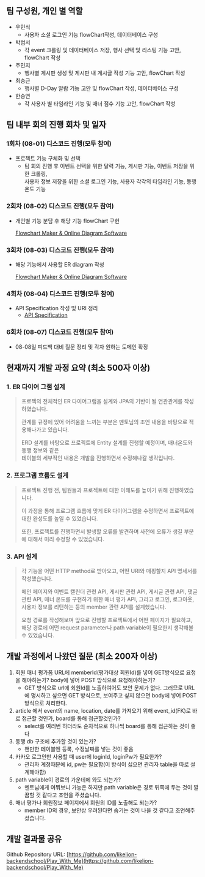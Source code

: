 ## 팀 구성원, 개인 별 역할

- 우민식
    - 사용자 소셜 로그인 기능 flowChart작성, 데이터베이스 구성
- 박범서
    - 각 event 크롤링 및 데이터베이스 저장, 행사 선택 및 리스팅 기능 고안, flowChart 작성
- 주민지
    - 행사별 게시판 생성 및 게시판 내 게시글 작성 기능 고안, flowChart 작성
- 최승근
    - 행사별 D-Day 알람 기능 고안 및 flowChart 작성, 데이터베이스 구성
- 한승연
    - 각 사용자 별 타임라인 기능 및 매너 점수 기능 고안, flowChart 작성

## 팀 내부 회의 진행 회차 및 일자

### 1회차 (08-01) 디스코드 진행(모두 참여)</h3>

- 프로젝트 기능 구체화 및 선택
    - 팀 회의 진행 후 이벤트 선택을 위한 달력 기능, 게시판 기능, 이벤트 저장을 위한 크롤링,<br>
    사용자 정보 저장을 위한 소셜 로그인 기능, 사용자 각각의 타임라인 기능, 동행온도 기능

### 2회차 (08-02) 디스코드 진행(모두 참여)

- 개인별 기능 분담 후 해당 기능 flowChart 구현
    
    [Flowchart Maker & Online Diagram Software](https://app.diagrams.net/#G1QfLBCYrKT1-w0ny97cxApPXC9Nc0T1R2)
    

### 3회차 (08-03) 디스코드 진행(모두 참여)

- 해당 기능에서 사용할 ER diagram 작성
    
    [Flowchart Maker & Online Diagram Software](https://app.diagrams.net/#G1QfLBCYrKT1-w0ny97cxApPXC9Nc0T1R2)
    

### 4회차 (08-04) 디스코드 진행(모두 참여)

- API Specification 작성 및 URI 정리
    - [API Specification](https://www.notion.so/API-Specification-74f1b278e7344cbe9f533a429d900ca9)

### 6회차 (08-07) 디스코드 진행(모두 참여)

- 08-08일 피드백 대비 질문 정리 및 각자 원하는 도메인 확정

## 현재까지 개발 과정 요약 (최소 500자 이상)

### 1. ER 다이어 그램 설계

> 프로젝의 전체적인 ER 다이어그램을 설계와 JPA의 기반이 될 연관관계를 작성하였습니다.
>
>관계를 규정에 있어 어려움을 느끼는 부분은 멘토님의 조언 내용을 바탕으로 적용해나가고 있습니다.
>
>ERD 설계를 바탕으로 프로젝트에 Entity 설계를 진행할 예정이며, 매너온도와 동행 정보와 같은<br>
>테이블의 세부적인 내용은 개발을 진행하면서 수정해나갈 생각입니다.
> 

### 2. 프로그램 흐름도 설계

> 프로젝트 진행 전, 팀원들과 프로젝트에 대한 이해도를 높이기 위해 진행하였습니다.
>
>이 과정을 통해 프로그램 흐름에 맞게 ER 다이어그램을 수정하면서 프로젝트에 대한 완성도를 높일 수 있었습니다.
>
>또한, 프로젝트를 진행하면서 발생할 오류를 발견하며 사전에 오류가 생길 부분에 대해서 미리 수정할 수 있었습니다.
> 

### 3. API 설계

> 각 기능을 어떤 HTTP method로 받아오고, 어떤 URI와 매핑할지 API 명세서를 작성했습니다. 
>
>메인 페이지와 이벤트 캘린더 관련 API, 게시판 관련 API, 게시글 관련 API, 댓글 관련 API,
>매너 온도를 구현하기 위한 매너 평가 API, 그리고 로그인, 로그아웃, 사용자 정보를 리턴하는 등의 member 관련 API를 설계했습니다. 
>
>요청 경로를 작성해보며 앞으로 진행할 프로젝트에서 어떤 페이지가 필요하고, <br>
>해당 경로에 어떤 request parameter나 path variable이 필요한지 생각해볼 수 있었습니다.
> 

## 개발 과정에서 나왔던 질문 (최소 200자 이상)

1. 회원 매너 평가폼 URL에 memberId(평가대상 회원Id)를 넣어 GET방식으로 요청을 해야하는가? body에 넣어 POST 방식으로 요청해야하는가?
    - GET 방식으로 url에 회원Id를 노출하여어도 보안 문제가 없다. 그러므로 URL 에 명시하고 싶으면 GET 방식으로, 보여주고 싶지 않으면 body에 넣어 POST 방식으로 처리한다.<br>
2. article 에서 event의 name, location, date를 가져오기 위해 event_id(FK)로 바로 접근할 것인가, board를 통해 접근할것인가?
    - select를 여러번 하더라도 순차적으로 하나씩 board를 통해 접근하는 것이 좋다
3. 동행 db 구조에 추가할 것이 있는가?
    - 왠만한 테이블엔 등록, 수정날짜를 넣는 것이 좋음
4. 카카오 로그인만 사용할 때 user에 loginId, loginPw가 필요한가?
    - 관리자 계정때문에 id, pw는 필요함(이 방식이 싫으면 관리자 table을 따로 설계해야함)
5. path variable이 경로의 가운데에 와도 되는가? <br>
    - 멘토님에게 여쭤보니 가능은 하지만 path variable은 경로 뒤쪽에 두는 것이 깔끔할 것 같다고 조언을 주셨습니다. <br>
6. 매너 평가나 회원정보 페이지에서 회원의 ID를 노출해도 되는가?
    - member ID의 경우, 보안상 우려된다면 숨기는 것이 나을 것 같다고 조언해주셨습니다.

## 개발 결과물 공유

Github Repository URL: [https://github.com/likelion-backendschool/Play_With_Me](https://github.com/likelion-backendschool/Play_With_Me)
